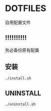 # DOTFILES
自用配置文件

## !!!!!!!!!!
务必备份原有配置

## 安装
```bash
./install.sh
```

## UNINSTALL
```bash
./uninstall.sh
```


